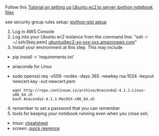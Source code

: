 
Follow this [Tutorial on setting up Ubuntu ec2 to server ipython notebook files](http://blog.impiyush.me/2015/02/running-ipython-notebook-server-on-aws.html)

see security group rules setup: [ipython gist setup](http://yangjie.me/2015/08/26/Run-Jupyter-Notebook-Server-on-AWS-EC2/)

1. Log in AWS Console
2. Log into your Ubuntu ec2 instance from the command line: "ssh -i ~/.ssh/[key.pem] ubuntu@ec2-xx-xxx-xxx.amazonaws.com"
3. Install your environment at this step. This may include 
- pip install -r 'requirements.txt' 
- anaconda for Linux 
- sudo openssl req -x509 -nodes -days 365 -newkey rsa:1024 -keyout newcert.key -out newcert.pem

  ```
  wget http://repo.continuum.io/archive/Anaconda2-4.1.1-Linux-x86_64.sh
  bash Anaconda2-4.1.1-MacOSX-x86_64.sh
  ```
4. remember to set a password that you can remember
5. tools for keeping your notebook running even when you close ssh:
- tmux: [cheatsheet](https://gist.github.com/MohamedAlaa/2961058)
- screen: [quick reerence](http://aperiodic.net/screen/quick_reference)
